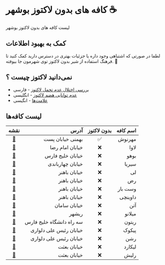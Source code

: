 # کافه های بدون لاکتوز بوشهر ☕

لیست کافه های بدون لاکتوز بوشهر

## کمک به بهبود اطلاعات
لطفا در صورتی که اشتباهی وجود داره یا جزئیات بهتری در دسترس دارید کمک کنید تا فرهنگ استفاده از شیر بدون لاکتوز توی شهرمون جا بیوفته. 🙏


## نمی‌دانید لاکتوز چیست ؟

- [بررسی اختلال عدم تحمل لاکتوز](https://youtu.be/VjyA5F9Tsu4?si=4-KXHPMn4KIVcOhw) - فارسی
- [عدم توانایی هضم لاکتوز](https://youtu.be/EwblPkIBrDo?si=K0Q0vOa_opgk5iho) - انگلیسی
- [علامت‌ها](https://youtu.be/JifSWBCd97M?si=pU4e1WEEhDe3Djiw) - انگیسی

## لیست کافه‌ها

| نقشه | آدرس | بدون لاکتوز | اسم کافه |
| :---: | ---: | :---: | ---: |
| [📌](https://maps.app.goo.gl/cxocbLbdHS4mSRjXA) | بهمنی خیابان پست | ✅ | مهرنوش |
| [📌](https://maps.app.goo.gl/wjUnGXhAyfexjFxS6) | خیابان امام رضا | ❌ | لاوا |
| [📌](https://maps.app.goo.gl/VzgptA72oWnkGaor9) | خیابان خلیج فارس | ❌ | بوهو |
| [📌](https://maps.app.goo.gl/osQxkpsJF4oKkYaT7) | خیابان چهارباندی | ❌ | سیریا |
| [📌](https://maps.app.goo.gl/LujVRq9nSzKj7UeU7) | خیابان باهنر | ❌ | لی |
| [📌](https://maps.app.goo.gl/E41cMQL7HCpVP5289) | خیابان باهنر | ❌ | رض |
| [📌](https://maps.app.goo.gl/5LZ8qsBt1SffPcPr5) | خیابان باهنر | ❌ | وست بار |
| [📌](https://maps.app.goo.gl/Ew7mY2WvMf4qj1jQA) | خیابان باهنر | ❌ | داوینچی |
| [📌](https://maps.app.goo.gl/FFJcRHieied89Bmz7) | خیابان سامان | ❌ | آتن |
| [📌](https://maps.app.goo.gl/9bMnLsUwNgWtg3kB7) | ریشهر | ❌ | میلانو |
| [📌](https://maps.app.goo.gl/XUkmCbgX2sia1uiC8) | سه راه دانشگاه خلیج فارس | ❌ | ریتون |
| [📌](https://maps.app.goo.gl/VwjfBzUAMuKnZbYn9) | خیابان رئیس علی دلواری | ❌ | پیکوک |
| [📌](https://maps.app.goo.gl/1bZvaQ3ocdFEZqp38) | خیابان رئیس علی دلواری | ❌ | رشن |
| [📌](https://maps.app.goo.gl/Go9Pf1PAfRaqkpwj6) | خیابان بعثت | ❌ | لیکارد |
| [📌](https://maps.app.goo.gl/hyntRez6znXyD4HQ6) | خیابان بعثت | ❌ | رلیش |

